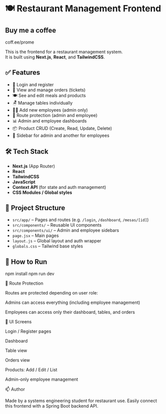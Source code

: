 # 🍽️ Restaurant Management Frontend

## Buy me a coffee
coff.ee/prome

This is the frontend for a restaurant management system.  
It is built using **Next.js**, **React**, and **TailwindCSS**.

## ✅ Features

- 👤 Login and register
- 🧾 View and manage orders (tickets)
- 🍽️ See and edit meals and products
- 🪑 Manage tables individually
- 👨‍🍳 Add new employees (admin only)
- 🔐 Route protection (admin and employee)
- 📊 Admin and employee dashboards
- 📦 Product CRUD (Create, Read, Update, Delete)
- 🧭 Sidebar for admin and another for employees

## 🛠️ Tech Stack

- **Next.js** (App Router)
- **React**
- **TailwindCSS**
- **JavaScript**
- **Context API** (for state and auth management)
- **CSS Modules / Global styles**

## 📁 Project Structure

- `src/app/` – Pages and routes (e.g. `/login`, `/dashboard`, `/mesas/[id]`)
- `src/components/` – Reusable UI components
- `src/components/ui/` – Admin and employee sidebars
- `page.jsx` – Main pages
- `layout.js` – Global layout and auth wrapper
- `globals.css` – Tailwind base styles

## 🚀 How to Run

npm install
npm run dev


🔐 Route Protection

Routes are protected depending on user role:

Admins can access everything (including employee management)

Employees can access only their dashboard, tables, and orders

🎨 UI Screens

Login / Register pages

Dashboard

Table view

Orders view

Products: Add / Edit / List

Admin-only employee management

📫 Author

Made by a systems engineering student for restaurant use.
Easily connect this frontend with a Spring Boot backend API.
